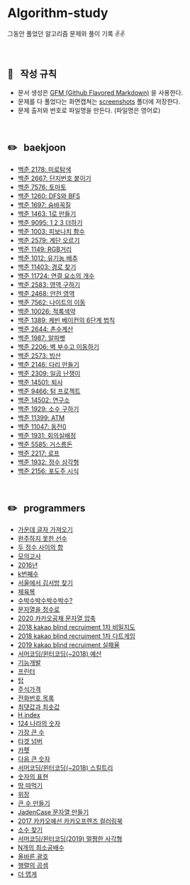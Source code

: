# Algorithm-study
그동안 풀었던 알고리즘 문제와 풀이 기록 ✌️✌️


<br/>


## 📌 &nbsp; 작성 규칙

- 문서 생성은 [GFM (Github Flavored Markdown)](https://help.github.com/en/github/writing-on-github) 을 사용한다.
- 문제를 다 풀었다는 화면캡쳐는 [screenshots](https://github.com/ChoiEunji0114/Algorithm-study/tree/master/posts/screenshots) 폴더에 저장한다. 
- 문제 출저와 번호로 파일명을 만든다. (파일명은 영어로)

<br/>


## ✏️ &nbsp; baekjoon

- [백준 2178: 미로탐색](https://github.com/ChoiEunji0114/Algorithm-study/blob/master/posts/boj-2178.md)
- [백준 2667: 단지번호 붙이기](https://github.com/ChoiEunji0114/Algorithm-study/blob/master/posts/boj-2667.md)
- [백준 7576: 토마토](https://github.com/ChoiEunji0114/Algorithm-study/blob/master/posts/boj-7576.md)
- [백준 1260: DFS와 BFS](https://github.com/ChoiEunji0114/Algorithm-study/blob/master/posts/boj-1260.md)
- [백준 1697: 숨바꼭질](https://github.com/ChoiEunji0114/Algorithm-study/blob/master/posts/boj-1697.md)
- [백준 1463: 1로 만들기](https://github.com/ChoiEunji0114/Algorithm-study/blob/master/posts/boj-1463.md)
- [백준 9095: 1 2 3 더하기](https://github.com/ChoiEunji0114/Algorithm-study/blob/master/posts/boj-9095.md)
- [백준 1003: 피보나치 함수](https://github.com/ChoiEunji0114/Algorithm-study/blob/master/posts/boj-1003.md)
- [백준 2579: 계단 오르기](https://github.com/ChoiEunji0114/Algorithm-study/blob/master/posts/boj-2579.md)
- [백준 1149: RGB거리](https://github.com/ChoiEunji0114/Algorithm-study/blob/master/posts/boj-1149.md)
- [백준 1012: 유기농 배추](https://github.com/ChoiEunji0114/Algorithm-study/blob/master/posts/boj-1012.md)
- [백준 11403: 경로 찾기](https://github.com/ChoiEunji0114/Algorithm-study/blob/master/posts/boj-11403.md)
- [백준 11724: 연결 요소의 개수](https://github.com/ChoiEunji0114/Algorithm-study/blob/master/posts/boj-11724.md)
- [백준 2583: 영역 구하기](https://github.com/ChoiEunji0114/Algorithm-study/blob/master/posts/boj-2583.md)
- [백준 2468: 안전 영역](https://github.com/ChoiEunji0114/Algorithm-study/blob/master/posts/boj-2468.md)
- [백준 7562: 나이트의 이동](https://github.com/ChoiEunji0114/Algorithm-study/blob/master/posts/boj-7562.md)
- [백준 10026: 적록색약](https://github.com/ChoiEunji0114/Algorithm-study/blob/master/posts/boj-10026.md)
- [백준 1389: 케빈 베이컨의 6단계 법칙](https://github.com/ChoiEunji0114/Algorithm-study/blob/master/posts/boj-1389.md)
- [백준 2644: 촌수계산](https://github.com/ChoiEunji0114/Algorithm-study/blob/master/posts/boj-2644.md)
- [백준 1987: 알파벳](https://github.com/ChoiEunji0114/Algorithm-study/blob/master/posts/boj-1987.md)
- [백준 2206: 벽 부수고 이동하기](https://github.com/ChoiEunji0114/Algorithm-study/blob/master/posts/boj-2206.md)
- [백준 2573: 빙산](https://github.com/ChoiEunji0114/Algorithm-study/blob/master/posts/boj-2573.md)
- [백준 2146: 다리 만들기](https://github.com/ChoiEunji0114/Algorithm-study/blob/master/posts/boj-2146.md)
- [백준 2309: 일곱 난쟁이](https://github.com/ChoiEunji0114/Algorithm-study/blob/master/posts/boj-2309.md)
- [백준 14501: 퇴사](https://github.com/ChoiEunji0114/Algorithm-study/blob/master/posts/boj-14501.md)
- [백준 9466: 텀 프로젝트](https://github.com/ChoiEunji0114/Algorithm-study/blob/master/posts/boj-9466.md)
- [백준 14502: 연구소](https://github.com/ChoiEunji0114/Algorithm-study/blob/master/posts/boj-14502.md)
- [백준 1929: 소수 구하기](https://github.com/ChoiEunji0114/Algorithm-study/blob/master/posts/boj-1929.md)
- [백준 11399: ATM](https://github.com/ChoiEunji0114/Algorithm-study/blob/master/posts/boj-11399.md)
- [백준 11047: 동전0](https://github.com/ChoiEunji0114/Algorithm-study/blob/master/posts/boj-11047.md)
- [백준 1931: 회의실배정](https://github.com/ChoiEunji0114/Algorithm-study/blob/master/posts/boj-1931.md)
- [백준 5585: 거스름돈](https://github.com/ChoiEunji0114/Algorithm-study/blob/master/posts/boj-5585.md)
- [백준 2217: 로프](https://github.com/ChoiEunji0114/Algorithm-study/blob/master/posts/boj-2217.md)
 - [백준 1932: 정수 삼각형](https://github.com/ChoiEunji0114/Algorithm-study/blob/master/posts/boj-1932.md)
 - [백준 2156: 포도주 시식](https://github.com/ChoiEunji0114/Algorithm-study/blob/master/posts/boj-2156.md)

<br/>

## ✏️ &nbsp; programmers

- [가운데 글자 가져오기](https://github.com/ChoiEunji0114/Algorithm-study/blob/master/posts/programmers_12903.md)
- [완주하지 못한 선수](https://github.com/ChoiEunji0114/Algorithm-study/blob/master/posts/programmers_42576.md)
- [두 정수 사이의 합](https://github.com/ChoiEunji0114/Algorithm-study/blob/master/posts/programmers_12912.md)
- [모의고사](https://github.com/ChoiEunji0114/Algorithm-study/blob/master/posts/programmers_42840.md)
- [2016년](https://github.com/ChoiEunji0114/Algorithm-study/blob/master/posts/programmers_12901.md)
- [k번째수](https://github.com/ChoiEunji0114/Algorithm-study/blob/master/posts/programmers_42748.md)
- [서울에서 김서방 찾기](https://github.com/ChoiEunji0114/Algorithm-study/blob/master/posts/programmers_12919.md)
- [체육복](https://github.com/ChoiEunji0114/Algorithm-study/blob/master/posts/programmers_42862.md)
- [수박수박수박수박수?](https://github.com/ChoiEunji0114/Algorithm-study/blob/master/posts/programmers_12922.md)
- [문자열을 정수로](https://github.com/ChoiEunji0114/Algorithm-study/blob/master/posts/programmers_12925.md)
- [2020 카카오공채 문자열 압축](https://github.com/ChoiEunji0114/Algorithm-study/blob/master/posts/programmers_60057.md)
- [2018 kakao blind recruiment 1차 비밀지도](https://github.com/ChoiEunji0114/Algorithm-study/blob/master/posts/programmers_17681.md)
- [2018 kakao blind recruiment 1차 다트게임](https://github.com/ChoiEunji0114/Algorithm-study/blob/master/posts/programmers_17682.md)
- [2019 kakao blind recruiment 실패율](https://github.com/ChoiEunji0114/Algorithm-study/blob/master/posts/programmers_42889.md)
- [서머코딩/윈터코딩(~2018) 예산](https://github.com/ChoiEunji0114/Algorithm-study/blob/master/posts/programmers_42889.md)
- [기능개발](https://github.com/ChoiEunji0114/Algorithm-study/blob/master/posts/programmers_42586.md)
- [프린터](https://github.com/ChoiEunji0114/Algorithm-study/blob/master/posts/programmers_42587.md)
- [탑](https://github.com/ChoiEunji0114/Algorithm-study/blob/master/posts/programmers_42588.md)
- [주식가격](https://github.com/ChoiEunji0114/Algorithm-study/blob/master/posts/programmers_42584.md)
- [전화번호 목록](https://github.com/ChoiEunji0114/Algorithm-study/blob/master/posts/programmers_42577.md)
- [최댓값과 최솟값](https://github.com/ChoiEunji0114/Algorithm-study/blob/master/posts/programmers_12939.md)
- [H index](https://github.com/ChoiEunji0114/Algorithm-study/blob/master/posts/programmers_42747.md)
- [124 나라의 숫자](https://github.com/ChoiEunji0114/Algorithm-study/blob/master/posts/programmers_12899.md)
- [가장 큰 수](https://github.com/ChoiEunji0114/Algorithm-study/blob/master/posts/programmers_42746.md)
- [타겟 넘버](https://github.com/ChoiEunji0114/Algorithm-study/blob/master/posts/programmers_43165.md)
- [카펫](https://github.com/ChoiEunji0114/Algorithm-study/blob/master/posts/programmers_42842.md)
- [다음 큰 숫자](https://github.com/ChoiEunji0114/Algorithm-study/blob/master/posts/programmers_12911.md)
- [서머코딩/윈터코딩(~2018) 스킬트리](https://github.com/ChoiEunji0114/Algorithm-study/blob/master/posts/programmers_49993.md)
- [숫자의 표현](https://github.com/ChoiEunji0114/Algorithm-study/blob/master/posts/programmers_12924.md)
- [땅 따먹기](https://github.com/ChoiEunji0114/Algorithm-study/blob/master/posts/programmers_12913.md)
- [위장](https://github.com/ChoiEunji0114/Algorithm-study/blob/master/posts/programmers_42578.md)
- [큰 수 만들기](https://github.com/ChoiEunji0114/Algorithm-study/blob/master/posts/programmers_42883.md)
- [JadenCase 문자열 만들기](https://github.com/ChoiEunji0114/Algorithm-study/blob/master/posts/programmers_12951.md)
- [2017 카카오예선 카카오프렌즈 컬러링북](https://github.com/ChoiEunji0114/Algorithm-study/blob/master/posts/programmers_1829.md)
- [소수 찾기](https://github.com/ChoiEunji0114/Algorithm-study/blob/master/posts/programmers_42839.md)
- [서머코딩/윈터코딩(2019) 멀쩡한 사각형](https://github.com/ChoiEunji0114/Algorithm-study/blob/master/posts/programmers_62048.md)
- [N개의 최소공배수](https://github.com/ChoiEunji0114/Algorithm-study/blob/master/posts/programmers_12953.md)
- [올바른 괄호](https://github.com/ChoiEunji0114/Algorithm-study/blob/master/posts/programmers_12909.md)
- [행렬의 곱셈](https://github.com/ChoiEunji0114/Algorithm-study/blob/master/posts/programmers_12949.md)
- [더 맵게](https://github.com/ChoiEunji0114/Algorithm-study/blob/master/posts/programmers_42626.md)

<br/>
